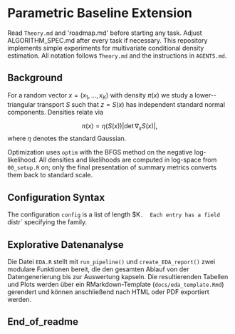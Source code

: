 # Parametric Baseline Extension
Read `Theory.md` and 'roadmap.md' before starting any task. Adjust ALGORITHM_SPEC.md after every task if necessary.
This repository implements simple experiments for multivariate conditional density estimation.
All notation follows `Theory.md` and the instructions in `AGENTS.md`.

## Background

For a random vector $x = (x_1,\ldots,x_K)$ with density $\pi(x)$ we study a
lower--triangular transport $S$ such that $z = S(x)$ has independent standard
normal components.  Densities relate via

$$\pi(x) = \eta(S(x)) |\det \nabla_x S(x)|,$$
where $\eta$ denotes the standard Gaussian.

Optimization uses `optim` with the BFGS method on the negative log-likelihood.
All densities and likelihoods are computed in log-space from `00_setup.R` on;
only the final presentation of summary metrics converts them back to standard
scale.

## Configuration Syntax

The configuration `config` is a list of length $K`.  Each entry has a field
`distr` specifying the family.

## Explorative Datenanalyse

Die Datei `EDA.R` stellt mit `run_pipeline()` und `create_EDA_report()` zwei
modulare Funktionen bereit, die den gesamten Ablauf von der Datengenerierung bis
zur Auswertung kapseln. Die resultierenden Tabellen und Plots werden über ein
RMarkdown-Template (`docs/eda_template.Rmd`) gerendert und können anschließend
nach HTML oder PDF exportiert werden.

## End_of_readme

